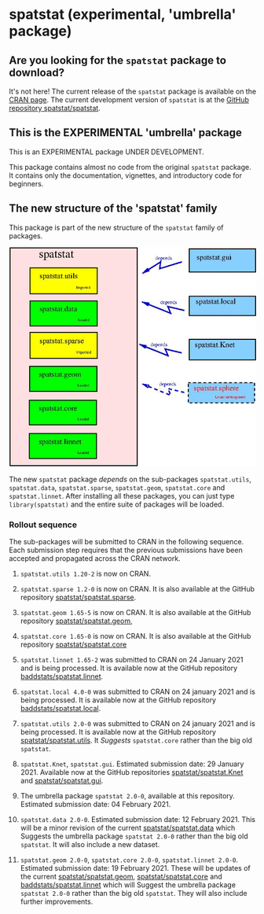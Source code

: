 # spatstat (experimental, 'umbrella' package)

## Are you looking for the `spatstat` package to download?

It's not here!
The current release of the `spatstat` package is available on 
the [CRAN page](https://cran.r-project.org/web/packages/spatstat).
The current development version of `spatstat` is at 
the [GitHub repository spatstat/spatstat](https://github.com/spatstat/spatstat).

## This is the EXPERIMENTAL 'umbrella' package

This is an EXPERIMENTAL package UNDER DEVELOPMENT.

This package contains almost no code from the original `spatstat` package.
It contains only the documentation, vignettes, and introductory
code for beginners.

## The new structure of the 'spatstat' family

This package is part of the new structure of the `spatstat` family of
packages.

![Spatstat pieces](RepoStuff/newspatstat.jpg)

The new `spatstat` package *depends* on the sub-packages `spatstat.utils`,
`spatstat.data`, `spatstat.sparse`, `spatstat.geom`, `spatstat.core`
and `spatstat.linnet`. After installing all these packages, you can just
type `library(spatstat)` and the entire suite of packages will be loaded.


### Rollout sequence

The sub-packages will be submitted to CRAN in the following sequence.
Each submission step requires that the previous submissions have been
accepted and propagated across the CRAN network.

1. `spatstat.utils 1.20-2` is now on CRAN. 

2. `spatstat.sparse 1.2-0` is now on CRAN.
It is also available at the GitHub repository
[spatstat/spatstat.sparse](https://github.com/spatstat/spatstat.sparse).

3. `spatstat.geom 1.65-5` is now on CRAN.
It is also available at the GitHub repository
[spatstat/spatstat.geom](https://github.com/spatstat/spatstat.geom),

4. `spatstat.core 1.65-0` is now on CRAN.
It is also available at the GitHub repository
[spatstat/spatstat.core](https://github.com/spatstat/spatstat.core)

5. `spatstat.linnet 1.65-2` was submitted to CRAN on 24 January 2021
and is being processed.
It is available now at the GitHub repository
[baddstats/spatstat.linnet](https://github.com/baddstats/spatstat.linnet).

6. `spatstat.local 4.0-0` was submitted to CRAN on 24 january 2021
and is being processed.
It is available now at the GitHub repository
[baddstats/spatstat.local](https://github.com/baddstats/spatstat.local).

7. `spatstat.utils 2.0-0` was submitted to CRAN on 24 january 2021
and is being processed.
It is available now at the GitHub repository
[spatstat/spatstat.utils](https://github.com/spatstat/spatstat.utils).
It _Suggests_ `spatstat.core` rather than the big old `spatstat`.

8. `spatstat.Knet`, `spatstat.gui`.
Estimated submission date: 29 January 2021.
Available now at the GitHub repositories
[spatstat/spatstat.Knet](https://github.com/spatstat/spatstat.Knet) and
[spatstat/spatstat.gui](https://github.com/spatstat/spatstat.gui).

9. The umbrella package `spatstat 2.0-0`, available at this repository.
Estimated submission date: 04 February 2021.

10. `spatstat.data 2.0-0`.
Estimated submission date: 12 February 2021.
This will be a minor revision of the current
[spatstat/spatstat.data](https://github.com/spatstat/spatstat.data)
which Suggests the umbrella package `spatstat 2.0-0`
rather than the big old `spatstat`. It will also include a new dataset.

11. `spatstat.geom 2.0-0`, `spatstat.core 2.0-0`, `spatstat.linnet 2.0-0`.
Estimated submission date: 19 February 2021.
These will be updates of the current 
[spatstat/spatstat.geom](https://github.com/spatstat/spatstat.geom),
[spatstat/spatstat.core](https://github.com/spatstat/spatstat.core) and
[baddstats/spatstat.linnet](https://github.com/baddstats/spatstat.linnet)
which will Suggest the umbrella package `spatstat 2.0-0`
rather than the big old `spatstat`. They will also include further
improvements.

